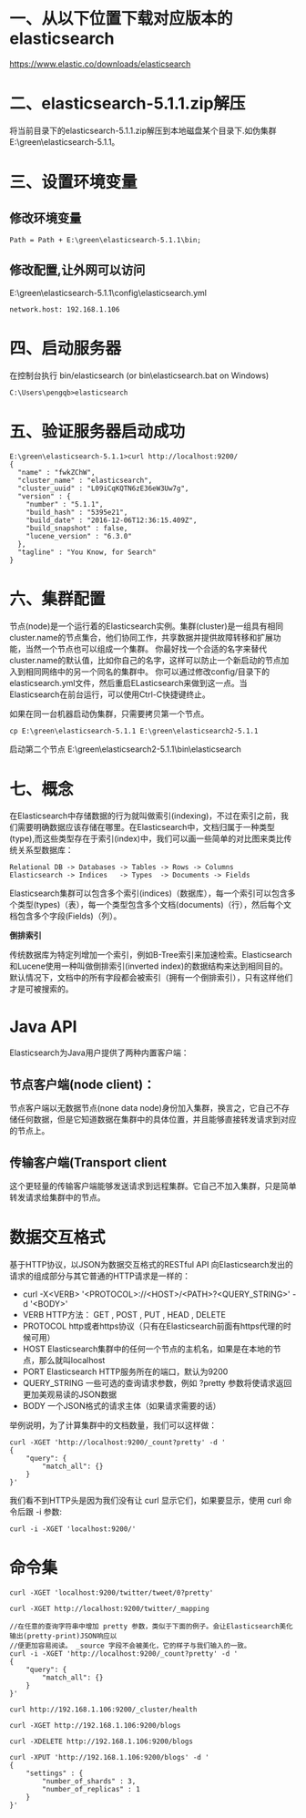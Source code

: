 # 一、从以下位置下载对应版本的elasticsearch #
https://www.elastic.co/downloads/elasticsearch


# 二、elasticsearch-5.1.1.zip解压 #

将当前目录下的elasticsearch-5.1.1.zip解压到本地磁盘某个目录下.如伪集群E:\green\elasticsearch-5.1.1。

# 三、设置环境变量 #

## 修改环境变量 ##

    Path = Path + E:\green\elasticsearch-5.1.1\bin;

## 修改配置,让外网可以访问 ##
E:\green\elasticsearch-5.1.1\config\elasticsearch.yml

    network.host: 192.168.1.106

# 四、启动服务器 #
在控制台执行 bin/elasticsearch (or bin\elasticsearch.bat on Windows)

    C:\Users\pengqb>elasticsearch

# 五、验证服务器启动成功 #

    E:\green\elasticsearch-5.1.1>curl http://localhost:9200/
    {
      "name" : "fwkZChW",
      "cluster_name" : "elasticsearch",
      "cluster_uuid" : "L09iCqKQTN6zE36eW3Uw7g",
      "version" : {
        "number" : "5.1.1",
        "build_hash" : "5395e21",
        "build_date" : "2016-12-06T12:36:15.409Z",
        "build_snapshot" : false,
        "lucene_version" : "6.3.0"
      },
      "tagline" : "You Know, for Search"
    }

# 六、集群配置 #
节点(node)是一个运行着的Elasticsearch实例。集群(cluster)是一组具有相同cluster.name的节点集合，他们协同工作，共享数据并提供故障转移和扩展功能，当然一个节点也可以组成一个集群。
你最好找一个合适的名字来替代cluster.name的默认值，比如你自己的名字，这样可以防止一个新启动的节点加入到相同网络中的另一个同名的集群中。
你可以通过修改config/目录下的elasticsearch.yml文件，然后重启ELasticsearch来做到这一点。当Elasticsearch在前台运行，可以使用Ctrl-C快捷键终止。

如果在同一台机器启动伪集群，只需要拷贝第一个节点。

    cp E:\green\elasticsearch-5.1.1 E:\green\elasticsearch2-5.1.1

启动第二个节点
    E:\green\elasticsearch2-5.1.1\bin\elasticsearch

# 七、概念 #
在Elasticsearch中存储数据的行为就叫做索引(indexing)，不过在索引之前，我们需要明确数据应该存储在哪里。在Elasticsearch中，文档归属于一种类型(type),而这些类型存在于索引(index)中，我们可以画一些简单的对比图来类比传统关系型数据库：

    Relational DB -> Databases -> Tables -> Rows -> Columns
    Elasticsearch -> Indices   -> Types  -> Documents -> Fields

Elasticsearch集群可以包含多个索引(indices)（数据库），每一个索引可以包含多个类型(types)（表），每一个类型包含多个文档(documents)（行），然后每个文档包含多个字段(Fields)（列）。

**倒排索引** 

传统数据库为特定列增加一个索引，例如B-Tree索引来加速检索。Elasticsearch和Lucene使用一种叫做倒排索引(inverted index)的数据结构来达到相同目的。
默认情况下，文档中的所有字段都会被索引（拥有一个倒排索引），只有这样他们才是可被搜索的。


# Java API #
Elasticsearch为Java用户提供了两种内置客户端：
## 节点客户端(node client)： ##
节点客户端以无数据节点(none data node)身份加入集群，换言之，它自己不存储任何数据，但是它知道数据在集群中的具体位置，并且能够直接转发请求到对应的节点上。
## 传输客户端(Transport client ##
这个更轻量的传输客户端能够发送请求到远程集群。它自己不加入集群，只是简单转发请求给集群中的节点。

# 数据交互格式 #
基于HTTP协议，以JSON为数据交互格式的RESTful API
向Elasticsearch发出的请求的组成部分与其它普通的HTTP请求是一样的：

- curl -X\<VERB\> '\<PROTOCOL\>://\<HOST\>/\<PATH\>?\<QUERY_STRING\>' -d '\<BODY\>'
- VERB HTTP方法： GET , POST , PUT , HEAD , DELETE
- PROTOCOL http或者https协议（只有在Elasticsearch前面有https代理的时候可用）
- HOST Elasticsearch集群中的任何一个节点的主机名，如果是在本地的节点，那么就叫localhost
- PORT Elasticsearch HTTP服务所在的端口，默认为9200
- QUERY_STRING 一些可选的查询请求参数，例如 ?pretty 参数将使请求返回更加美观易读的JSON数据
- BODY 一个JSON格式的请求主体（如果请求需要的话）

举例说明，为了计算集群中的文档数量，我们可以这样做：

    curl -XGET 'http://localhost:9200/_count?pretty' -d '
    {
    	"query": {
    		"match_all": {}
    	}
    }'

我们看不到HTTP头是因为我们没有让 curl 显示它们，如果要显示，使用 curl 命令后跟 -i 参数:

    curl -i -XGET 'localhost:9200/'


# 命令集 #

    curl -XGET 'localhost:9200/twitter/tweet/0?pretty'
    
    curl -XGET http://localhost:9200/twitter/_mapping
    
    //在任意的查询字符串中增加 pretty 参数，类似于下面的例子。会让Elasticsearch美化输出(pretty-print)JSON响应以
    //便更加容易阅读。 _source 字段不会被美化，它的样子与我们输入的一致。
    curl -i -XGET 'http://localhost:9200/_count?pretty' -d '
    {
    	"query": {
    		"match_all": {}
    	}
    }'
    
    curl http://192.168.1.106:9200/_cluster/health
    
    curl -XGET http://192.168.1.106:9200/blogs
    
    curl -XDELETE http://192.168.1.106:9200/blogs
    
    curl -XPUT 'http://192.168.1.106:9200/blogs' -d '
    {
    	"settings" : {
    		"number_of_shards" : 3,
    		"number_of_replicas" : 1
    	}
    }'